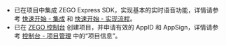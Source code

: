 - 已在项目中集成 ZEGO Express SDK，实现基本的实时语音功能，详情请参考 [快速开始 - 集成](!ExpressAudioSDK-Integration/SDK_Integration) 和 [快速开始 - 实现流程](!ExpressAudioSDK-Integration/Solution_Implementation)。
- 已在 [ZEGO 控制台](https://console.zego.im) 创建项目，并申请有效的 AppID 和 AppSign，详情请参考 [控制台 - 项目管理](#12107) 中的“项目信息”。








